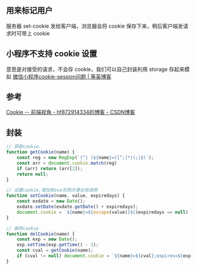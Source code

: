 ## 用来标记用户
服务器 set-cookie 发给客户端，浏览器会将 cookie 保存下来，稍后客户端发请求时可带上 cookie

## 小程序不支持 cookie 设置
意思是对接受的请求，不会存 cookie，我们可以自己封装利用 storage 存起来模拟
[微信小程序cookie-session问题 | 等英博客](https://www.waitig.com/%25E5%25BE%25AE%25E4%25BF%25A1%25E5%25B0%258F%25E7%25A8%258B%25E5%25BA%258Fcookie-session%25E9%2597%25AE%25E9%25A2%2598.html)

## 参考
[Cookie -- 前端视角 - hf872914334的博客 - CSDN博客](https://blog.csdn.net/hf872914334/article/details/78979007)

## 封装
```js
// 获取cookie、
function getCookie(name) {
    const reg = new RegExp(`(^| )${name}=([^;]*)(;|$)`);
    const arr = document.cookie.match(reg)
    if (arr) return (arr[2]);
    return null;
}

// 设置cookie,增加到vue实例方便全局调用
function setCookie(name, value, expiredays) {
    const exdate = new Date();
    exdate.setDate(exdate.getDate() + expiredays);
    document.cookie = `${name}=${escape(value)}${(expiredays == null) ? '' : `;expires=${exdate.toGMTString()}`};path=/;`;
}

// 删除cookie
function delCookie(name) {
    const exp = new Date();
    exp.setTime(exp.getTime() - 1);
    const cval = getCookie(name);
    if (cval != null) document.cookie = `${name}=${cval};expires=${exp.toGMTString()}`;
}
```
